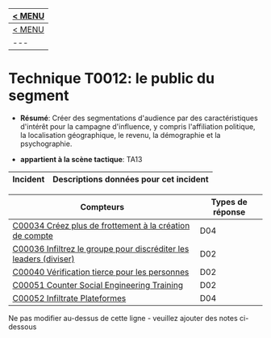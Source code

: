 |[< MENU](../README.md)|
|---|
|[< MENU](../../README.md)|
|---|
# Technique T0012: le public du segment

* **Résumé**: Créer des segmentations d'audience par des caractéristiques d'intérêt pour la campagne d'influence, y compris l'affiliation politique, la localisation géographique, le revenu, la démographie et la psychographie.

* **appartient à la scène tactique**: TA13


|Incident |Descriptions données pour cet incident |
|-------- |-------------------- |



|Compteurs |Types de réponse |
|-------- |-------------- |
|[C00034 Créez plus de frottement à la création de compte](../generated_pages/counters/C00034.md) |D04 |
|[C00036 Infiltrez le groupe pour discréditer les leaders (diviser)](../generated_pages/counters/C00036.md) |D02 |
|[C00040 Vérification tierce pour les personnes](../generated_pages/counters/C00040.md) |D02 |
|[C00051 Counter Social Engineering Training](../generated_pages/counters/C00051.md) |D02 |
|[C00052 Infiltrate Plateformes](../generated_pages/counters/C00052.md) |D04 |


Ne pas modifier au-dessus de cette ligne - veuillez ajouter des notes ci-dessous